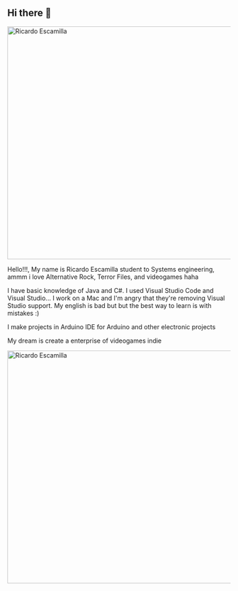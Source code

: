## Hi there 👋

<img width="525" alt="Ricardo Escamilla" src="https://github.com/user-attachments/assets/2013151b-6b58-4e64-9e18-94173f0dbe34">


Hello!!!, My name is Ricardo Escamilla student to Systems engineering, ammm i love Alternative Rock, Terror Files, and videogames haha

I have basic knowledge of Java and C#. I used Visual Studio Code and Visual Studio... I work on a Mac and I'm angry that they're removing Visual Studio support. My english is bad but but the best way to learn is with mistakes :)

I make projects in Arduino IDE for Arduino and other electronic projects

My dream is create a enterprise of videogames indie


<img width="525" alt="Ricardo Escamilla" src="https://github.com/user-attachments/assets/e06ce509-fb47-4ef9-ad77-810a1fbf4b7b">
